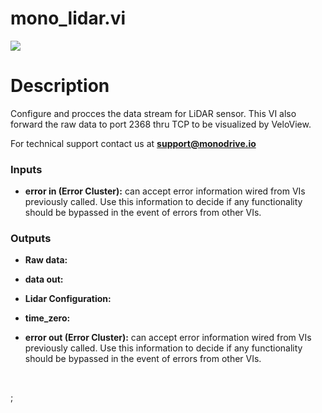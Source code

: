 # mono_lidar.vi

<p class="img_container">
<img class="lg_img" src="C:\Users\graci\monodrive\documentation\docs\LV_client\sensors\mono_lidar.png"/>
</p>

# Description

Configure and procces the data stream for LiDAR sensor. This VI also forward the raw data to port 2368 thru TCP to be visualized by VeloView.

For technical support contact us at <b>support@monodrive.io</b> 

### Inputs

- **error in (Error Cluster):** can accept error information wired from VIs previously called. Use this information to decide if any functionality should be bypassed in the event of errors from other VIs. 

### Outputs

- **Raw data:**   

- **data out:**   

- **Lidar Configuration:**   

- **time_zero:**   

- **error out (Error Cluster):** can accept error information wired from VIs previously called. Use this information to decide if any functionality should be bypassed in the event of errors from other VIs. 

<p>&nbsp;</p>
;</p>
